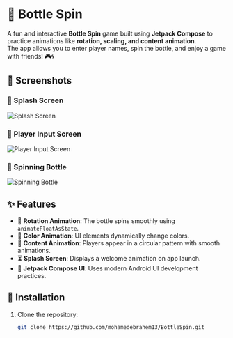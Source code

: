 # 🎉 Bottle Spin  

A fun and interactive **Bottle Spin** game built using **Jetpack Compose** to practice animations like **rotation, scaling, and content animation**.  
The app allows you to enter player names, spin the bottle, and enjoy a game with friends! 🎮🌀  

## 📸 Screenshots  

### 🚀 Splash Screen  
![Splash Screen](splash.jpg)  

### 📝 Player Input Screen  
![Player Input Screen](playing.png)  

### 🔄 Spinning Bottle  
![Spinning Bottle](witherror.png)  

## ✨ Features  

- 🎡 **Rotation Animation**: The bottle spins smoothly using `animateFloatAsState`.  
- 🎨 **Color Animation**: UI elements dynamically change colors.  
- 🔄 **Content Animation**: Players appear in a circular pattern with smooth animations.  
- ⏳ **Splash Screen**: Displays a welcome animation on app launch.  
- 📱 **Jetpack Compose UI**: Uses modern Android UI development practices.  

## 🚀 Installation  

1. Clone the repository:  
   ```sh
   git clone https://github.com/mohamedebrahem13/BottleSpin.git
